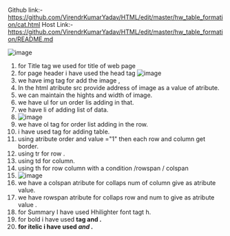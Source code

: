 Github link:-https://github.com/VirendrKumarYadav/HTML/edit/master/hw_table_formation/cat.html
Host Link:- https://github.com/VirendrKumarYadav/HTML/edit/master/hw_table_formation/README.md

![image](https://github.com/VirendrKumarYadav/HTML/assets/87600216/7726cdcd-ec45-4f11-8a93-d357928916c5)
1. for Title tag we used for title of web page
2. for page header i have used the head tag
![image](https://github.com/VirendrKumarYadav/HTML/assets/87600216/91cb18ea-e3d3-4a53-905f-bf5fc1986465)
3. we have img tag for add the image ,
4. In the html atribute src provide address of image as a value of atribute.
5. we can maintain the hights and width of image.
6. we have ul for un order lis adding in that.
7. we have li of adding list of data.
8. ![image](https://github.com/VirendrKumarYadav/HTML/assets/87600216/2ec60ce3-a429-49d8-8b99-aeb730f109d2)
9. we have ol tag for order list adding in the row.
10. i have used <table> tag for adding table.
11. using atribute order and value ="1" then each row and column get border.
12. using tr for row .
13. using td for column.
14. using th for row column with a condition /rowspan / colspan
15. ![image](https://github.com/VirendrKumarYadav/HTML/assets/87600216/bc4e6d14-099c-4cad-a1bc-5847f35ef7af)
16. we have a colspan atribute for collaps num of column give as atribute value.
17. we have rowspan atribute for collaps row and num to give as atribute value .
18. for Summary I have used Hhilighter font tagt h.
19. for bold i have used <strong> tag and <b> .
20. for itelic i have used <em> and <i>.
